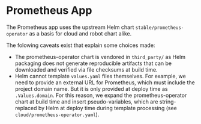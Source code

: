 # Prometheus App

The Prometheus app uses the upstream Helm chart `stable/prometheus-operator` as a
basis for cloud and robot chart alike.

The folowing caveats exist that explain some choices made:

* The prometheus-operator chart is vendored in `third_party/` as Helm
  packaging does not generate reproducible artifacts that can be downloaded and
  verified via file checksums at build time.
* Helm cannot template `values.yaml` files themselves. For example, we need to
  provide an external URL for Prometheus, which must include the project domain
  name. But it is only provided at deploy time as `.Values.domain`.
  For this reason, we expand the prometheus-operator chart at build time
  and insert pseudo-variables, which are string-replaced by Helm at deploy time
  during template processing (see `cloud/prometheus-operator.yaml`).
